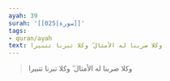 ```yaml
---
ayah: 39
surah: '[[025|سورة]]'
tags:
- quran/ayah
text: وكلا ضربنا له الأمثال ۖ وكلا تبرنا تتبيرا
---
```

> وكلا ضربنا له الأمثال ۖ وكلا تبرنا تتبيرا
